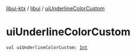[libui-ktx](../index.md) / [libui](index.md) / [uiUnderlineColorCustom](./ui-underline-color-custom.md)

# uiUnderlineColorCustom

`val uiUnderlineColorCustom: `[`Int`](https://kotlinlang.org/api/latest/jvm/stdlib/kotlin/-int/index.html)